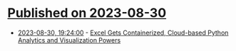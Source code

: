 # [Published on 2023-08-30](index.md)

* [2023-08-30, 19:24:00](https://soylentnews.org/article.pl?sid=23/08/30/037254&from=rss) - [Excel Gets Containerized, Cloud-based Python Analytics and Visualization Powers](https://soylentnews.org/article.pl?sid=23/08/30/037254&from=rss)
